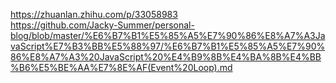 https://zhuanlan.zhihu.com/p/33058983  
https://github.com/Jacky-Summer/personal-blog/blob/master/%E6%B7%B1%E5%85%A5%E7%90%86%E8%A7%A3JavaScript%E7%B3%BB%E5%88%97/%E6%B7%B1%E5%85%A5%E7%90%86%E8%A7%A3%20JavaScript%20%E4%B9%8B%E4%BA%8B%E4%BB%B6%E5%BE%AA%E7%8E%AF(Event%20Loop).md
